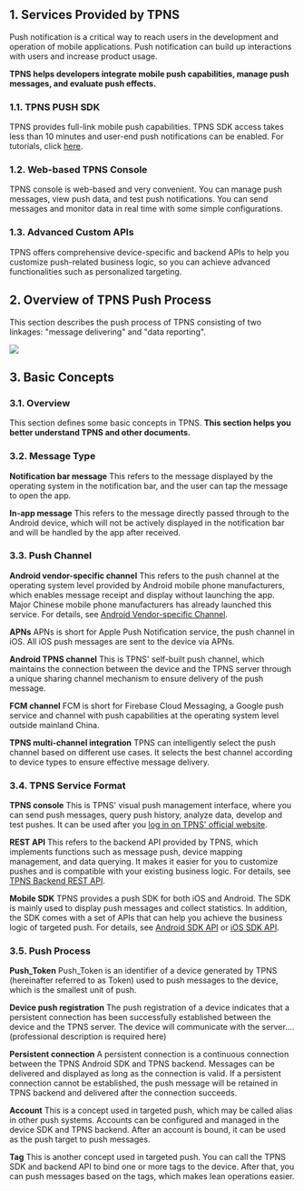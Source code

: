 ## 1. Services Provided by TPNS

Push notification is a critical way to reach users in the development and operation of mobile applications. Push notification can build up interactions with users and increase product usage.

**TPNS helps developers integrate mobile push capabilities, manage push messages, and evaluate push effects.**

### 1.1. TPNS PUSH SDK

TPNS provides full-link mobile push capabilities. TPNS SDK access takes less than 10 minutes and user-end push notifications can be enabled. For tutorials, click [here](https://intl.cloud.tencent.com/document/product/1024/30712).

### 1.2. Web-based TPNS Console

TPNS console is web-based and very convenient. You can manage push messages, view push data, and test push notifications. You can send messages and monitor data in real time with some simple configurations.

### 1.3. Advanced Custom APIs

TPNS offers comprehensive device-specific and backend APIs to help you customize push-related business logic, so you can achieve advanced functionalities such as personalized targeting.


## 2. Overview of TPNS Push Process

This section describes the push process of TPNS consisting of two linkages: "message delivering" and "data reporting".

![](https://main.qcloudimg.com/raw/85abfefa0f60cb2ab70fa35ddbd0dd6e.jpg)


## 3. Basic Concepts

### 3.1. Overview

This section defines some basic concepts in TPNS. **This section helps you better understand TPNS and other documents.**

### 3.2. Message Type

**Notification bar message**
This refers to the message displayed by the operating system in the notification bar, and the user can tap the message to open the app.

**In-app message**
This refers to the message directly passed through to the Android device, which will not be actively displayed in the notification bar and will be handled by the app after received.

### 3.3. Push Channel

**Android vendor-specific channel**
This refers to the push channel at the operating system level provided by Android mobile phone manufacturers, which enables message receipt and display without launching the app. Major Chinese mobile phone manufacturers has already launched this service. For details, see [Android Vendor-specific Channel](https://intl.cloud.tencent.com/document/product/1024/30716).

**APNs**
APNs is short for Apple Push Notification service, the push channel in iOS. All iOS push messages are sent to the device via APNs.

**Android TPNS channel**
This is TPNS' self-built push channel, which maintains the connection between the device and the TPNS server through a unique sharing channel mechanism to ensure delivery of the push message.

**FCM channel**
FCM is short for Firebase Cloud Messaging, a Google push service and channel with push capabilities at the operating system level outside mainland China.

**TPNS multi-channel integration**
TPNS can intelligently select the push channel based on different use cases. It selects the best channel according to device types to ensure effective message delivery.

### 3.4. TPNS Service Format

**TPNS console**
This is TPNS' visual push management interface, where you can send push messages, query push history, analyze data, develop and test pushes. It can be used after you [log in on TPNS' official website](https://ixg.qq.com).

**REST API**
This refers to the backend API provided by TPNS, which implements functions such as message push, device mapping management, and data querying. It makes it easier for you to customize pushes and is compatible with your existing business logic. For details, see [TPNS Backend REST API](https://intl.cloud.tencent.com/document/product/1024/30734).

**Mobile SDK**
TPNS provides a push SDK for both iOS and Android. The SDK is mainly used to display push messages and collect statistics. In addition, the SDK comes with a set of APIs that can help you achieve the business logic of targeted push. For details, see [Android SDK API](https://intl.cloud.tencent.com/document/product/1024/30715l) or [iOS SDK API](https://intl.cloud.tencent.com/document/product/1024/30727).


### 3.5. Push Process

**Push_Token**
Push_Token is an identifier of a device generated by TPNS (hereinafter referred to as Token) used to push messages to the device, which is the smallest unit of push.

**Device push registration**
The push registration of a device indicates that a persistent connection has been successfully established between the device and the TPNS server. The device will communicate with the server.... (professional description is required here)

**Persistent connection**
A persistent connection is a continuous connection between the TPNS Android SDK and TPNS backend. Messages can be delivered and displayed as long as the connection is valid. If a persistent connection cannot be established, the push message will be retained in TPNS backend and delivered after the connection succeeds.

**Account**
This is a concept used in targeted push, which may be called alias in other push systems. Accounts can be configured and managed in the device SDK and TPNS backend. After an account is bound, it can be used as the push target to push messages.

**Tag**
This is another concept used in targeted push. You can call the TPNS SDK and backend API to bind one or more tags to the device. After that, you can push messages based on the tags, which makes lean operations easier.


